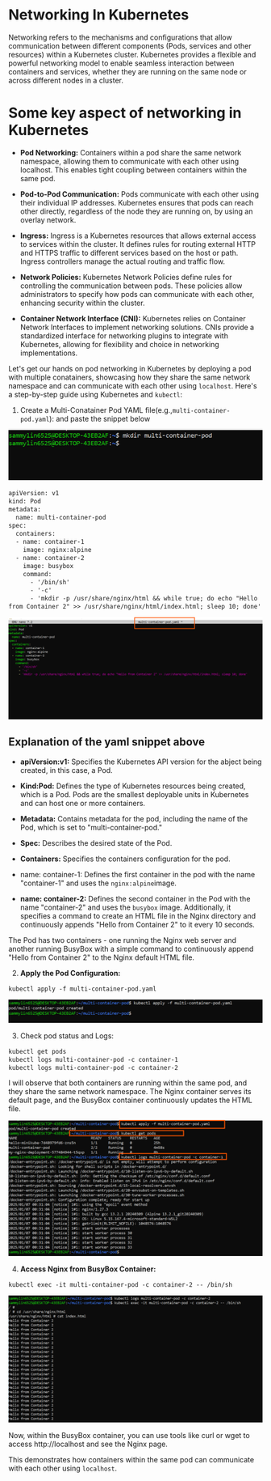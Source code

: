 # Networking In Kubernetes

Networking refers to the mechanisms and configurations that allow communication between different components (Pods, services and other resources) within a Kubernetes cluster. Kubernetes provides a flexible and powerful networking model to enable seamless interaction between containers and services, whether they are running on the same node or across different nodes in a cluster.

# Some key aspect of networking in Kubernetes

- **Pod Networking:** Containers within a pod share the same network namespace, allowing them to communicate with each other using localhost. This enables tight coupling between containers within the same pod.

- **Pod-to-Pod Communication:** Pods communicate with each other using their individual IP addresses. Kubernetes ensures that pods can reach other directly, regardless of the node they are running on, by using an overlay network. 

- **Ingress:** Ingress is a Kubernetes resources that allows external access to services within the cluster. It defines rules for routing external HTTP and HTTPS traffic to different services based on the host or path. Ingress controllers manage the actual routing and traffic flow.

- **Network Policies:** Kubernetes Network Policies define rules for controlling the communication between pods. These policies allow administrators to specify how pods can communicate with each other, enhancing security within the cluster.


- **Container Network Interface (CNI):** Kubernetes relies on Container Network Interfaces to implement networking solutions. CNIs provide a standardized interface for networking plugins to integrate with Kubernetes, allowing for flexibility and choice in networking implementations.

Let's get our hands on pod networking in Kubernetes by deploying a pod with multiple conatainers, showcasing how they share the same network namespace and can communicate with each other using `localhost`. Here's a step-by-step guide using Kubernetes and `kubectl`:  

1. Create a Multi-Conatainer Pod YAML file(e.g.,`multi-container-pod.yaml`): and paste the snippet below

![The Image shows the multi container deployment](image/images/mkdir-multi-container-pod.png)


```
apiVersion: v1
kind: Pod
metadata:
  name: multi-container-pod
spec:
  containers:
  - name: container-1
    image: nginx:alpine
  - name: container-2
    image: busybox
    command:
      - '/bin/sh'
      - '-c'
      - 'mkdir -p /usr/share/nginx/html && while true; do echo "Hello from Container 2" >> /usr/share/nginx/html/index.html; sleep 10; done'
```

![The Image shows the multi container pod yaml file](image/images/multi-container-pod-yaml-file.png)

## Explanation of the yaml snippet above

- **apiVersion:v1:** Specifies the Kubernetes API version for the abject being created, in this case, a Pod.

- **Kind:Pod:** Defines the type of Kubernetes resources being created, which is a Pod. Pods are the smallest deployable units in Kubernetes and can host one or more containers.


- **Metadata:** Contains metadata for the pod, including the name of the Pod, which is set to "multi-container-pod."


- **Spec:** Describes the desired state of the Pod.


- **Containers:** Specifies the containers configuration for the pod.

- name: container-1: Defines the first container in the pod with the name "container-1" and uses the `nginx:alpine`image.

- **name: container-2:** Defines the second container in the Pod with the name "container-2" and uses the `busybox` image. Additionally, it specifies a command to create an HTML file in the Nginx directory and continuously appends "Hello from Container 2" to it every 10 seconds.

The Pod has two containers - one running the Nginx web server and another running BusyBox with a simple command to continuously append "Hello from Container 2" to the Nginx default HTML file.

2. **Apply the Pod Configuration:**

```
kubectl apply -f multi-container-pod.yaml
```

![The Image shows the multi container pod configuration](image/images/multi-container-pod-created.png)

3. Check pod status and Logs:

```
kubectl get pods
kubectl logs multi-container-pod -c container-1
kubectl logs multi-container-pod -c container-2
```

I will observe that both containers are running within the same pod, and they share the same network namespace. The Nginx container serves its default page, and the BusyBox container continuously updates the HTML file.

![The image shows the container running pod](image/images/html-file.png)


4. **Access Nginx from BusyBox Container:**

``` 
kubectl exec -it multi-container-pod -c container-2 -- /bin/sh
```

![The image shows the access from busybox container](image/images/final.png)

Now, within the BusyBox container, you can use tools like curl or wget to access http://localhost and see the Nginx page.

This demonstrates how containers within the same pod can communicate with each other using `localhost`.





